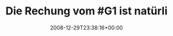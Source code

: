 ---
retweeted: false
source: <a href="http://twitter.com" rel="nofollow">Twitter Web Client</a>
entities:
  hashtags:
  - text: G1
    indices:
    - '16'
    - '19'
  - text: fail
    indices:
    - '102'
    - '107'
  symbols: []
  user_mentions: []
  urls: []
display_text_range:
- '0'
- '107'
favorite_count: '0'
id_str: '1084873057'
truncated: false
retweet_count: '0'
id: '1084873057'
created_at: Mon Dec 29 23:38:16 +0000 2008
favorited: false
full_text: 'Die Rechung vom #G1 ist natürlich nicht im A4 Format und hängt damit mal
  oben aus meinen Mappen raus. #fail'
lang: de
tags:
- G1
- fail
- pesos:twitter
date: '2008-12-29T23:38:16+00:00'
src: https://twitter.com/bascht/status/1084873057
original_url: https://twitter.com/bascht/status/1084873057
type: twitter_tweet
text: 'Die Rechung vom #G1 ist natürlich nicht im A4 Format und hängt damit mal oben
  aus meinen Mappen raus. #fail'
title: 'Die Rechung vom #G1 ist natürli'

---